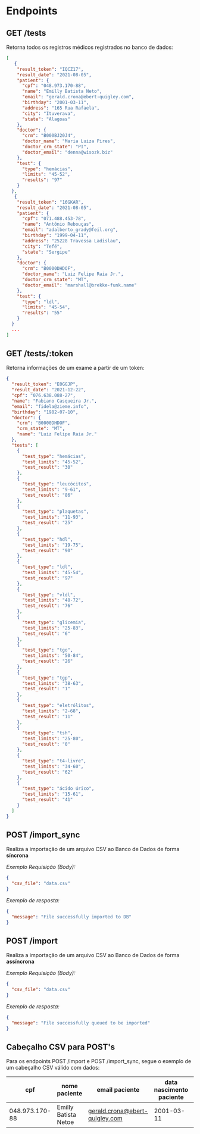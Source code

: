 # Endpoints

## GET /tests

Retorna todos os registros médicos registrados no banco de dados:

```json
[
   {
    "result_token": "IQCZ17",
    "result_date": "2021-08-05",
    "patient": {
      "cpf": "048.973.170-88",
      "name": "Emilly Batista Neto",
      "email": "gerald.crona@ebert-quigley.com",
      "birthday": "2001-03-11",
      "address": "165 Rua Rafaela",
      "city": "Ituverava",
      "state": "Alagoas"
    },
    "doctor": {
      "crm": "B000BJ20J4",
      "doctor_name": "Maria Luiza Pires",
      "doctor_crm_state": "PI",
      "doctor_email": "denna@wisozk.biz"
    },
    "test": {
      "type": "hemácias",
      "limits": "45-52",
      "results": "97"
    }
  },
   {
    "result_token": "16GKAR",
    "result_date": "2021-08-05",
    "patient": {
      "cpf": "071.488.453-78",
      "name": "Antônio Rebouças",
      "email": "adalberto_grady@feil.org",
      "birthday": "1999-04-11",
      "address": "25228 Travessa Ladislau",
      "city": "Tefé",
      "state": "Sergipe"
    },
    "doctor": {
      "crm": "B0000DHDOF",
      "doctor_name": "Luiz Felipe Raia Jr.",
      "doctor_crm_state": "MT",
      "doctor_email": "marshall@brekke-funk.name"
    },
    "test": {
      "type": "ldl",
      "limits": "45-54",
      "results": "55"
    }
  }
  ...
]
```

## GET /tests/:token

Retorna informações de um exame a partir de um token:

```json
{
  "result_token": "E0GGJP",
  "result_date": "2021-12-22",
  "cpf": "076.638.088-27",
  "name": "Fabiano Casqueira Jr.",
  "email": "fidela@zieme.info",
  "birthday": "1982-07-10",
  "doctor": {
    "crm": "B0000DHDOF",
    "crm_state": "MT",
    "name": "Luiz Felipe Raia Jr."
  },
  "tests": [
    {
      "test_type": "hemácias",
      "test_limits": "45-52",
      "test_result": "30"
    },
    {
      "test_type": "leucócitos",
      "test_limits": "9-61",
      "test_result": "86"
    },
    {
      "test_type": "plaquetas",
      "test_limits": "11-93",
      "test_result": "25"
    },
    {
      "test_type": "hdl",
      "test_limits": "19-75",
      "test_result": "90"
    },
    {
      "test_type": "ldl",
      "test_limits": "45-54",
      "test_result": "97"
    },
    {
      "test_type": "vldl",
      "test_limits": "48-72",
      "test_result": "76"
    },
    {
      "test_type": "glicemia",
      "test_limits": "25-83",
      "test_result": "6"
    },
    {
      "test_type": "tgo",
      "test_limits": "50-84",
      "test_result": "26"
    },
    {
      "test_type": "tgp",
      "test_limits": "38-63",
      "test_result": "1"
    },
    {
      "test_type": "eletrólitos",
      "test_limits": "2-68",
      "test_result": "11"
    },
    {
      "test_type": "tsh",
      "test_limits": "25-80",
      "test_result": "0"
    },
    {
      "test_type": "t4-livre",
      "test_limits": "34-60",
      "test_result": "62"
    },
    {
      "test_type": "ácido úrico",
      "test_limits": "15-61",
      "test_result": "41"
    }
  ]
}
```

## POST /import_sync

Realiza a importação de um arquivo CSV ao Banco de Dados de forma **síncrona**

_Exemplo Requisição (Body):_

```json
{
  "csv_file": "data.csv"
}
```

_Exemplo de resposta:_

```json
{
  "message": "File successfully imported to DB"
}
```

## POST /import

Realiza a importação de um arquivo CSV ao Banco de Dados de forma **assíncrona**

_Exemplo Requisição (Body):_

```json
{
  "csv_file": "data.csv"
}
```

_Exemplo de resposta:_

```json
{
  "message": "File successfully queued to be imported"
}
```

## Cabeçalho CSV para POST's

Para os endpoints POST /import e POST /import_sync, segue o exemplo de um cabeçalho CSV válido com dados:

| cpf            | nome paciente        | email paciente                 | data nascimento paciente | endereço/rua paciente | cidade paciente | estado patiente | crm médico | crm médico estado | nome médico       | email médico     | token resultado exame | data exame | tipo exame | limites tipo exame | resultado tipo exame |
| -------------- | -------------------- | ------------------------------ | ------------------------ | --------------------- | --------------- | --------------- | ---------- | ----------------- | ----------------- | ---------------- | --------------------- | ---------- | ---------- | ------------------ | -------------------- |
| 048.973.170-88 | Emilly Batista Netoe | gerald.crona@ebert-quigley.com | 2001-03-11               | 165 Rua Rafaela       | Ituverava       | Alagoas         | B000BJ20J4 | PI                | Maria Luiza Pires | denna@wisozk.biz | IQCZ17                | 2021-08-05 | hemácias   | 45-52              | 97                   |
